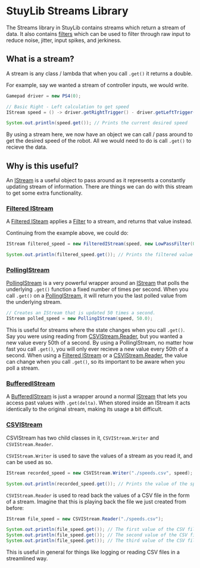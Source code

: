 # StuyLib Streams Library 

The Streams library in StuyLib contains streams which return a stream of data. It also contains [filters](https://github.com/StuyPulse/StuyLib/blob/main/src/com/stuypulse/stuylib/streams/filters) which can be used to filter through raw input to reduce noise, jitter, input spikes, and jerkiness. 

## What is a stream?

A stream is any class / lambda that when you call `.get()` it returns a double.

For example, say we wanted a stream of controller inputs, we would write.

```java
Gamepad driver = new PS4(0);

// Basic Right - Left calculation to get speed
IStream speed = () -> driver.getRightTrigger() - driver.getLeftTrigger();

System.out.println(speed.get()); // Prints the current desired speed
```

By using a stream here, we now have an object we can call / pass around to get the desired speed of the robot. All we would need to do is call `.get()` to recieve the data.

## Why is this useful?

An [IStream](https://github.com/StuyPulse/StuyLib/blob/main/src/com/stuypulse/stuylib/streams/IStream.java) is a useful object to pass around as it represents a constantly updating stream of information. There are things we can do with this stream to get some extra functionality.

### [Filtered IStream](https://github.com/StuyPulse/StuyLib/blob/main/src/com/stuypulse/stuylib/streams/FilteredIStream.java)

A [Filtered ISteam](https://github.com/StuyPulse/StuyLib/blob/main/src/com/stuypulse/stuylib/streams/FilteredIStream.java) applies a [Filter](https://github.com/StuyPulse/StuyLib/tree/main/src/com/stuypulse/stuylib/streams/filters) to a stream, and returns that value instead. 

Continuing from the example above, we could do:

```java
IStream filtered_speed = new FilteredIStream(speed, new LowPassFilter(0.5));

System.out.println(filtered_speed.get()); // Prints the filtered value of the stream
```

### [PollingIStream](https://github.com/StuyPulse/StuyLib/blob/main/src/com/stuypulse/stuylib/streams/PollingIStream.java)

[PollingIStream](https://github.com/StuyPulse/StuyLib/blob/main/src/com/stuypulse/stuylib/streams/PollingIStream.java) is a very powerful wrapper around an [IStream](https://github.com/StuyPulse/StuyLib/blob/main/src/com/stuypulse/stuylib/streams/IStream.java) that polls the underlying `.get()` function a fixed number of times per second. When you call `.get()` on a [PollingIStream](https://github.com/StuyPulse/StuyLib/blob/main/src/com/stuypulse/stuylib/streams/PollingIStream.java), it will return you the last polled value from the underlying stream.

```java
// Creates an IStream that is updated 50 times a second.
IStream polled_speed = new PollingIStream(speed, 50.0);
```

This is useful for streams where the state changes when you call `.get()`. Say you were using reading from [CSVIStream.Reader](https://github.com/StuyPulse/StuyLib/blob/main/src/com/stuypulse/stuylib/streams/CSVIStream.java), but you wanted a new value every 50th of a second. By using a PollingIStream, no matter how fast you call `.get()`, you will only ever recieve a new value every 50th of a second. When using a [Filtered IStream](https://github.com/StuyPulse/StuyLib/blob/main/src/com/stuypulse/stuylib/streams/FilteredIStream.java) or a [CSVIStream.Reader](https://github.com/StuyPulse/StuyLib/blob/main/src/com/stuypulse/stuylib/streams/CSVIStream.java), the value can change when you call `.get()`, so its important to be aware when you poll a stream.

### [BufferedIStream](https://github.com/StuyPulse/StuyLib/blob/main/src/com/stuypulse/stuylib/streams/BufferedIStream.java)

A [BufferedIStream](https://github.com/StuyPulse/StuyLib/blob/main/src/com/stuypulse/stuylib/streams/BufferedIStream.java) is just a wrapper around a normal [IStream](https://github.com/StuyPulse/StuyLib/blob/main/src/com/stuypulse/stuylib/streams/IStream.java) that lets you access past values with `.get(delta)`. When stored inside an IStream it acts identically to the original stream, making its usage a bit difficult.

### [CSVIStream](https://github.com/StuyPulse/StuyLib/blob/main/src/com/stuypulse/stuylib/streams/CSVIStream.java)

CSVIStream has two child classes in it, `CSVIStream.Writer` and `CSVIStream.Reader`.

`CSVIStream.Writer` is used to save the values of a stream as you read it, and can be used as so. 

```java
IStream recorded_speed = new CSVIStream.Writer("./speeds.csv", speed);

System.out.println(recorded_speed.get()); // Prints the value of the speed stream and writes the value to the CSV.
```

`CSVIStream.Reader` is used to read back the values of a CSV file in the form of a stream. Imagine that this is playing back the file we just created from before:

```java
IStream file_speed = new CSVIStream.Reader("./speeds.csv");

System.out.println(file_speed.get()); // The first value of the CSV file.
System.out.println(file_speed.get()); // The second value of the CSV file.
System.out.println(file_speed.get()); // The third value of the CSV file.
```

This is useful in general for things like logging or reading CSV files in a streamlined way.
